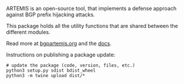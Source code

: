 ARTEMIS is an open-source tool, that implements a defense approach against BGP prefix hijacking attacks.

This package holds all the utility functions that are shared between the different modules.

Read more at [bgpartemis.org](http://bgpartemis.org/) and the [docs](https://bgpartemis.readthedocs.io/en/latest/).

Instructions on publishing a package update:

```
# update the package (code, version, files, etc.)
python3 setup.py sdist bdist_wheel
python3 -m twine upload dist/*
```
